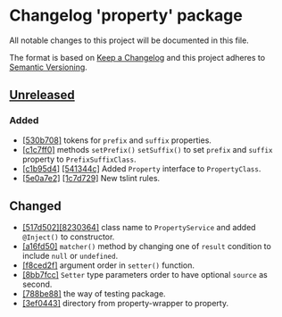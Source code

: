 # Changelog 'property' package

All notable changes to this project will be documented in this file.

The format is based on [Keep a Changelog](http://keepachangelog.com/en/1.0.0/)
and this project adheres to [Semantic Versioning](http://semver.org/spec/v2.0.0.html).

## [Unreleased]

### Added

- [[530b708]][12] tokens for `prefix` and `suffix` properties.
- [[c1c7ff0]][11] methods `setPrefix()` `setSuffix()` to set `prefix` and `suffix` property to `PrefixSuffixClass`.
- [[c1b95d4]][4] [[541344c]][5] Added `Property` interface to `PropertyClass`.
- [[5e0a7e2]][1] [[1c7d729]][2] New tslint rules.

## Changed

- [[517d502]][9][[8230364]][10] class name to `PropertyService` and added `@Inject()` to constructor.
- [[a16fd50]][8] `matcher()` method by changing one of `result` condition to include `null` or `undefined`.
- [[f8ced2f]][7] argument order in `setter()` function.
- [[8bb7fcc]][6] `Setter` type parameters order to have optional `source` as second.
- [[788be88]][3] the way of testing package.
- [[3ef0443]][0] directory from property-wrapper to property.

<!--- ## [0.0.1] - 2018-07-31 -->

[Unreleased]: https://github.com/angular-package/angular-package/compare/core
<!--- [0.0.1]:  -->

[12]: https://github.com/angular-package/angular-package/commit/530b70857e2c22a69de740de323fd14a9cab0bae
[11]: https://github.com/angular-package/angular-package/commit/c1c7ff093bfcd6d8b9cabe494592b81cdae22ec5
[10]: https://github.com/angular-package/angular-package/commit/8230364b60a08cfb8eef9846269bf542c07107c2
[9]: https://github.com/angular-package/angular-package/commit/517d50276a41b6784ec133e0caa0b98927985fae
[8]: https://github.com/angular-package/angular-package/commit/a16fd50f1d2e19c942f0c3c6e749a61ead7b5eb4
[7]: https://github.com/angular-package/angular-package/commit/f8ced2f29bb87cb77be9c8961986354e883abdea
[6]: https://github.com/angular-package/angular-package/commit/8bb7fcc7576eba609a908b264418aba1416eb406
[5]: https://github.com/angular-package/angular-package/commit/541344ca2eb569be01a1d7225ecd61af956f444d
[4]: https://github.com/angular-package/angular-package/commit/c1b95d42f14a6acb5b0ce35457f2580a24b675d5
[3]: https://github.com/angular-package/angular-package/commit/788be88ccdfed5eb2f648a3b9ece25908cb4a254#diff-6bd2c2696cf9923be4fed157d9039ffa
[2]: https://github.com/angular-package/angular-package/commit/1c7d729be5a4ac53b4583483803a847d2c944bc3#diff-6bd2c2696cf9923be4fed157d9039ffa
[1]: https://github.com/angular-package/angular-package/commit/5e0a7e2bef1e4c21d88f02105b80fa0ca8314da6#diff-6bd2c2696cf9923be4fed157d9039ffa
[0]: https://github.com/angular-package/angular-package/commit/3ef044381cb905eafd0379113d44084b08c24afb#diff-6bd2c2696cf9923be4fed157d9039ffa
